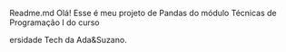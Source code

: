 Readme.md
Olá! Esse é meu projeto de Pandas do módulo Técnicas de Programação I do curso <Div>ersidade Tech da Ada&Suzano. 

